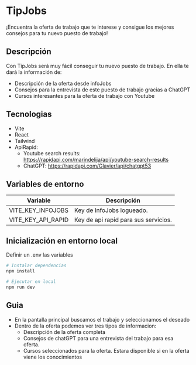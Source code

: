 # TipJobs
¡Encuentra la oferta de trabajo que te interese y consigue los mejores consejos para tu nuevo puesto de trabajo!

## Descripción
Con TipJobs será muy fácil conseguir tu nuevo puesto de trabajo. En ella te dará la información de:
- Descripción de la oferta desde infoJobs
- Consejos para la entrevista de este puesto de trabajo gracias a ChatGPT
- Cursos interesantes para la oferta de trabajo con Youtube

## Tecnologias
- Vite
- React
- Tailwind
- ApiRapid: 
  - Youtube search results: https://rapidapi.com/marindelija/api/youtube-search-results
  - ChatGPT: https://rapidapi.com/Glavier/api/chatgpt53

## Variables de entorno
| Variable | Descripción |
| --- | --- |
| VITE_KEY_INFOJOBS | Key de InfoJobs logueado. |
| VITE_KEY_API_RAPID | Key de api rapid para sus servicios. |

## Inicialización en entorno local
Definir un .env las variables

```bash
# Instalar dependencias
npm install
```

```bash
# Ejecutar en local
npm run dev
```

## Guia
  - En la pantalla principal buscamos el trabajo y seleccionamos el deseado
  - Dentro de la oferta podemos ver tres tipos de informacion:
    - Descripción de la oferta completa
    - Consejos de chatGPT para una entrevista del trabajo para esa oferta.
    - Cursos seleccionados para la oferta. Estara disponible si en la oferta viene los conocimientos
